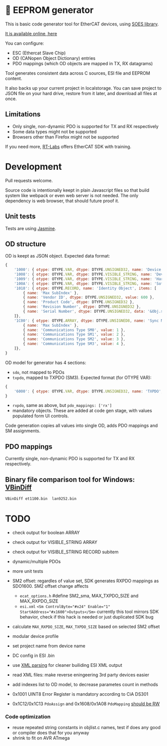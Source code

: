 # 🔁 EEPROM generator

This is basic code generator tool for EtherCAT devices, using [SOES library](https://github.com/OpenEtherCATsociety/SOES).

[It is available online, here](https://kubabuda.github.io/EEPROM_generator)

You can configure:
- ESC (Ethercat Slave Chip) 
- OD (CANopen Object Dictionary) entries
- PDO mappings (which OD objects are mapped in TX, RX datagrams)

Tool generates consistent data across C sources, ESI file and EEPROM content.

It also backs up your current project in localstorage. You can save project to JSON file on your hard drive, restore from it later, and download all files at once.

## Limitations

- Only single, non-dynamic PDO is supported for TX and RX respectively
- Some data types might not be supported
- Browsers other than Firefox might not be supported

If you need more, [RT-Labs](https://rt-labs.com/ethercat/) offers EtherCAT SDK with training.

# Development

Pull requests welcome.

Source code is intentionally keept in plain Javascript files so that build system like webpack or even web server is not needed.
The only dependency is web browser, that should future proof it.

## Unit tests

Tests are using [Jasmine](https://jasmine.github.io). 

## OD structure

OD is keept as JSON object. Expected data format:

```js
{
    '1000': { otype: OTYPE.VAR, dtype: DTYPE.UNSIGNED32, name: 'Device Type', value: 0x1389 },
    '1008': { otype: OTYPE.VAR, dtype: DTYPE.VISIBLE_STRING, name: 'Device Name', data: '' },
    '1009': { otype: OTYPE.VAR, dtype: DTYPE.VISIBLE_STRING, name: 'Hardware Version', data: '' },
    '100A': { otype: OTYPE.VAR, dtype: DTYPE.VISIBLE_STRING, name: 'Software Version', data: '' },
    '1018': { otype: OTYPE.RECORD, name: 'Identity Object', items: [
        { name: 'Max SubIndex' },
        { name: 'Vendor ID', dtype: DTYPE.UNSIGNED32, value: 600 },
        { name: 'Product Code', dtype: DTYPE.UNSIGNED32 },
        { name: 'Revision Number', dtype: DTYPE.UNSIGNED32 },
        { name: 'Serial Number', dtype: DTYPE.UNSIGNED32, data: '&Obj.serial' },
    ]},
    '1C00': { otype: OTYPE.ARRAY, dtype: DTYPE.UNSIGNED8, name: 'Sync Manager Communication Type', items: [
        { name: 'Max SubIndex' },
        { name: 'Communications Type SM0', value: 1 },
        { name: 'Communications Type SM1', value: 2 },
        { name: 'Communications Type SM2', value: 3 },
        { name: 'Communications Type SM3', value: 4 },
    ]},
}   
```

OD model for generator has 4 sections:

- `sdo`, not mapped to PDOs
- `txpdo`, mapped to TXPDO (SM3). Expected format (for OTYPE VAR):
```js
{
    '6000': { otype: OTYPE.VAR, dtype: DTYPE.UNSIGNED32, name: 'TXPDO', value: 0x1389, pdo_mappings: ['tx'] },
}
```
- `rxpdo`, same as above, but `pdo_mappings: ['rx']`
- mandatory objects. These are added at code gen stage, with values populated form UI controls.

Code generation copies all values into single OD, adds PDO mappings and SM assignments. 

## PDO mappings

Currently single, non-dynamic PDO is supported for TX and RX respectively.

## Binary file comparison tool for Windows: [VBinDiff](https://www.cjmweb.net/vbindiff/VBinDiff-Win32)

```cmd
VBinDiff et1100.bin  lan9252.bin
```


# TODO

- check output for boolean ARRAY
- check output for VISIBLE_STRING ARRAY
- check output for VISIBLE_STRING RECORD subitem
- dynamic/multiple PDOs
- more unit tests
- SM2 offset: regardles of value set, SDK generates RXPDO mappings as SDO1600. SM2 offset change affects
    - `ecat_options.h` #define SM2_sma, MAX_TXPDO_SIZE and MAX_RXPDO_SIZE
    - `esi.xml` `<Sm ControlByte="#x24" Enable="1" StartAddress="#x1600">Outputs</Sm>`
    currently this tool mirrors SDK behavior, check if this hack is needed or just duplicated SDK bug
- calculate `MAX_RXPDO_SIZE`, `MAX_TXPDO_SIZE` based on selected SM2 offset
- modular device profile
- set project name from device name
- DC config in ESI .bin

- use [XML parsing](https://www.w3schools.com/xml/xml_parser.asp) for cleaner builiding ESI XML output
- read XML files: make reverse eningeering 3rd party devices easier
- add indexes list to OD model, to decrease parametes count in methods
- 0x1001 UINT8 Error Register is mandatory according to CiA DS301
- 0x1C12/0x1C13 `PdoAssign` and 0x1608/0x1A08 `PdoMapping` [should be RW](https://infosys.beckhoff.com/english.php?content=../content/1033/el6695/1317558667.html&id=)

### Code optimization
- reuse repeated string constants in objlist.c names, test if does any good or compiler does that for you anyway
- shrink to fit on AVR ATmega

